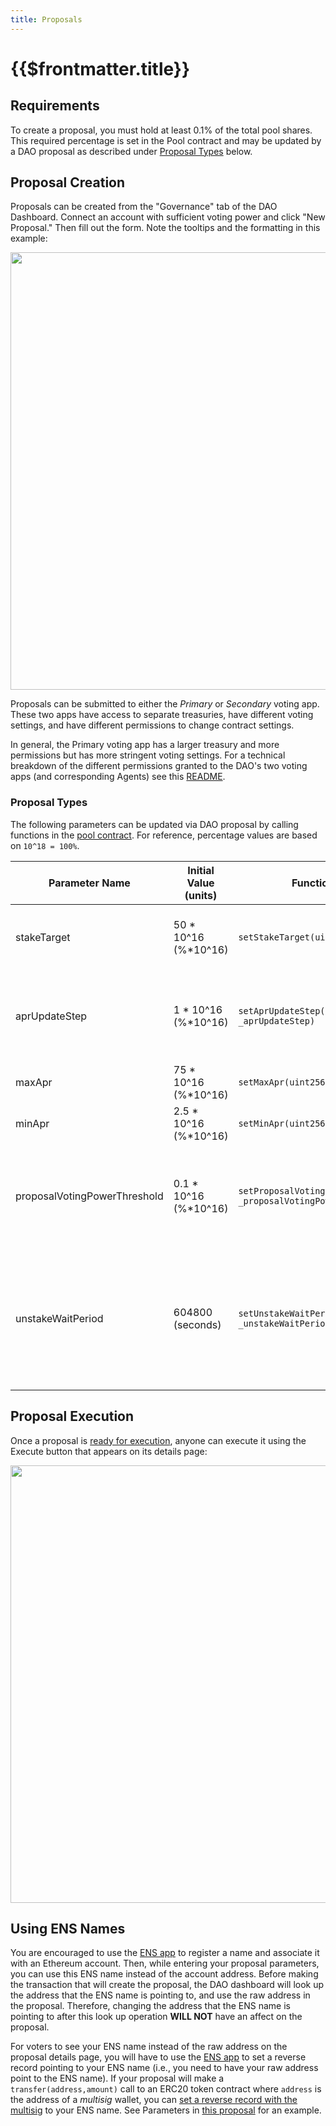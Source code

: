 ```yaml
---
title: Proposals
---
```


# {{$frontmatter.title}}

<TocHeader />
<TOC class="table-of-contents" :include-level="[2,3]" />

## Requirements
To create a proposal, you must hold at least 0.1% of the total pool shares. This required percentage is set in the Pool contract and may be updated by a DAO proposal as described under [Proposal Types](#proposal-types) below.

## Proposal Creation
Proposals can be created from the "Governance" tab of the DAO Dashboard. Connect an account with sufficient voting power and click "New Proposal." Then fill out the form. Note the tooltips and the formatting in this example:

<p align="center">
  <img src="../../figures/new-proposal.png" width="700" />
</p>

Proposals can be submitted to either the *Primary* or *Secondary* voting app. These two apps have access to separate treasuries, have different voting settings, and have different permissions to change contract settings. 

In general, the Primary voting app has a larger treasury and more permissions but has more stringent voting settings. For a technical breakdown of the different permissions granted to the DAO's two voting apps (and corresponding Agents) see this [README](https://github.com/api3dao/api3-dao/blob/develop/packages/dao/README.md#permissions).

### Proposal Types
The following parameters can be updated via DAO proposal by calling functions in the [pool contract](../contract-architecture/pool.md). For reference, percentage values are based on `10^18 = 100%`.

|Parameter Name |Initial Value (units) |Function Signature |Description |
|--- |--- |--- |--- |
|stakeTarget |50 * 10^16 (%*10^16) |`setStakeTarget(uint256 _stakeTarget)`|Percentage of all tokens targeted to be staked |
|aprUpdateStep |1 * 10^16 (%*10^16) |`setAprUpdateStep(uint256 _aprUpdateStep)` |Percentage reward APR will be increased or decreased by |
|maxApr |75 * 10^16 (%*10^16) |`setMaxApr(uint256 _maxApr)` |Maximum reward APR |
|minApr |2.5 * 10^16 (%*10^16) |`setMinApr(uint256 _minApr)` |Minimum reward APR |
|proposalVotingPowerThreshold |0.1 * 10^16 (%*10^16) |`setProposalVotingPowerThreshold(uint256 _proposalVotingPowerThreshold)` |Percentage of all shares that must be held to create a new proposal |
|unstakeWaitPeriod |604800 (seconds) |`setUnstakeWaitPeriod(uint256 _unstakeWaitPeriod)` |Length of time a member must wait after scheduling unstake before unstaking tokens from the pool |

## Proposal Execution
Once a proposal is [ready for execution](../contract-architecture/voting.md#key-functions), anyone can execute it using the Execute button that appears on its details page:

<p align="center">
  <img src="../../figures/executable-proposal.png" width="700" />
</p>

## Using ENS Names

You are encouraged to use the [ENS app](https://app.ens.domains/) to register a name and associate it with an Ethereum account. Then, while entering your proposal parameters, you can use this ENS name instead of the account address. Before making the transaction that will create the proposal, the DAO dashboard will look up the address that the ENS name is pointing to, and use the raw address in the proposal. Therefore, changing the address that the ENS name is pointing to after this look up operation **WILL NOT** have an affect on the proposal.

For voters to see your ENS name instead of the raw address on the proposal details page, you will have to use the [ENS app](https://app.ens.domains/) to set a reverse record pointing to your ENS name (i.e., you need to have your raw address point to the ENS name). If your proposal will make a `transfer(address,amount)` call to an ERC20 token contract where `address` is the address of a _multisig_ wallet, you can [set a reverse record with the multisig](https://medium.com/the-ethereum-name-service/you-can-now-manage-ens-names-with-gnosis-safe-9ddcb7e6c4ac) to your ENS name. See Parameters in [this proposal](https://api3.eth.link/#/history/secondary-6) for an example.

